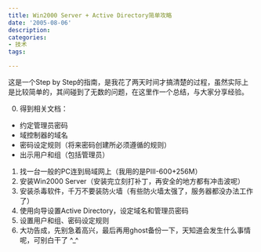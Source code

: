 ```yaml
---
title: Win2000 Server + Active Directory简单攻略
date: '2005-08-06'
description:
categories:
- 技术
tags:

---
```


这是一个Step by Step的指南，是我花了两天时间才搞清楚的过程，虽然实际上是比较简单的，其间碰到了无数的问题，在这里作一个总结，与大家分享经验。

0. 得到相关文档：
 - 约定管理员密码
 - 域控制器的域名
 - 密码设定规则（将来密码创建所必须遵循的规则）
 - 出示用户和组（包括管理员）
1. 找一台一般的PC连到局域网上（我用的是PIII-600+256M）
2. 安装Win2000 Server（安装完立刻打补丁，再安全的地方都有冲击波呢）
3. 安装杀毒软件，千万不要装防火墙（有些防火墙太强了，服务器都没办法工作了）
3. 使用向导设置Active Directory，设定域名和管理员密码
4. 设置用户和组、密码设定规则
5. 大功告成，先别急着高兴，最后再用ghost备份一下，天知道会发生什么事情呢，可别白干了 ^_^